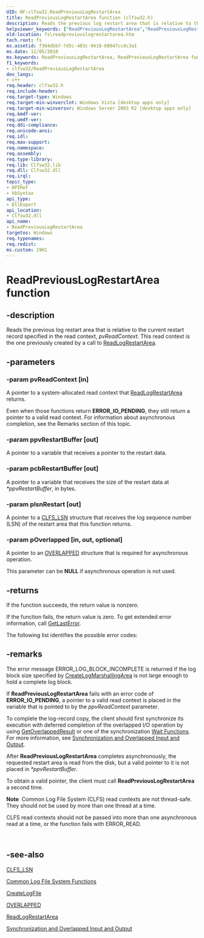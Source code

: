 ```yaml
---
UID: NF:clfsw32.ReadPreviousLogRestartArea
title: ReadPreviousLogRestartArea function (clfsw32.h)
description: Reads the previous log restart area that is relative to the current restart record specified in the read context, pvReadContext. This read context is the one previously created by a call to ReadLogRestartArea.
helpviewer_keywords: ["ReadPreviousLogRestartArea","ReadPreviousLogRestartArea function [Files]","clfsw32/ReadPreviousLogRestartArea","fs.readpreviouslogrestartarea"]
old-location: fs\readpreviouslogrestartarea.htm
tech.root: fs
ms.assetid: f304dbb7-7d5c-403c-9418-60947cc4c3a1
ms.date: 12/05/2018
ms.keywords: ReadPreviousLogRestartArea, ReadPreviousLogRestartArea function [Files], clfsw32/ReadPreviousLogRestartArea, fs.readpreviouslogrestartarea
f1_keywords:
- clfsw32/ReadPreviousLogRestartArea
dev_langs:
- c++
req.header: clfsw32.h
req.include-header: 
req.target-type: Windows
req.target-min-winverclnt: Windows Vista [desktop apps only]
req.target-min-winversvr: Windows Server 2003 R2 [desktop apps only]
req.kmdf-ver: 
req.umdf-ver: 
req.ddi-compliance: 
req.unicode-ansi: 
req.idl: 
req.max-support: 
req.namespace: 
req.assembly: 
req.type-library: 
req.lib: Clfsw32.lib
req.dll: Clfsw32.dll
req.irql: 
topic_type:
- APIRef
- kbSyntax
api_type:
- DllExport
api_location:
- Clfsw32.dll
api_name:
- ReadPreviousLogRestartArea
targetos: Windows
req.typenames: 
req.redist: 
ms.custom: 19H1
---
```


# ReadPreviousLogRestartArea function


## -description


Reads the previous log restart area that is relative to the current restart record specified in the read context, <i>pvReadContext</i>. This read context is the one previously created by  a call to <a href="https://docs.microsoft.com/windows/desktop/api/clfsw32/nf-clfsw32-readlogrestartarea">ReadLogRestartArea</a>.


## -parameters




### -param pvReadContext [in]

A pointer to a system-allocated read context that <a href="https://docs.microsoft.com/windows/desktop/api/clfsw32/nf-clfsw32-readlogrestartarea">ReadLogRestartArea</a> returns.

  Even when those functions return <b>ERROR_IO_PENDING</b>, they still return a pointer to a valid read context. For information about  asynchronous completion, see the Remarks section of this topic.


### -param ppvRestartBuffer [out]

A pointer to a variable that receives a pointer to the restart data.


### -param pcbRestartBuffer [out]

A pointer to a variable that receives the size of the restart data at <i>*ppvRestartBuffer</i>, in bytes.


### -param plsnRestart [out]

A pointer to a <a href="https://docs.microsoft.com/windows/desktop/api/clfs/ns-clfs-cls_lsn">CLFS_LSN</a> structure that receives the log sequence number (LSN) of the restart area  that   this function returns.


### -param pOverlapped [in, out, optional]

A pointer to an <a href="https://docs.microsoft.com/windows/desktop/api/minwinbase/ns-minwinbase-overlapped">OVERLAPPED</a> structure that  is required for asynchronous operation. 

This parameter can be <b>NULL</b> if asynchronous operation is not used.


## -returns



If the function succeeds, the return value is nonzero.
						

If the function fails, the return value is zero. To get extended error information, call 
<a href="https://docs.microsoft.com/windows/desktop/api/errhandlingapi/nf-errhandlingapi-getlasterror">GetLastError</a>.

The following list identifies the possible error codes:




## -remarks



The error message ERROR_LOG_BLOCK_INCOMPLETE is returned if the log block size specified by <a href="https://docs.microsoft.com/windows/desktop/api/clfsw32/nf-clfsw32-createlogmarshallingarea">CreateLogMarshallingArea</a> is not large enough to hold a complete log block.

If <b>ReadPreviousLogRestartArea</b>  fails with an error code of <b>ERROR_IO_PENDING</b>, a pointer to a valid read context  is placed in the variable that is pointed to by the <i>ppvReadContext</i> parameter.

To complete the log-record copy, the client should first synchronize its execution with deferred completion of the overlapped I/O operation by using <a href="https://docs.microsoft.com/windows/desktop/api/ioapiset/nf-ioapiset-getoverlappedresult">GetOverlappedResult</a> or one of the synchronization <a href="https://docs.microsoft.com/windows/desktop/Sync/wait-functions">Wait Functions</a>. For more information, see <a href="https://docs.microsoft.com/windows/desktop/Sync/synchronization-and-overlapped-input-and-output">Synchronization and Overlapped Input and Output</a>.

After <b>ReadPreviousLogRestartArea</b> completes asynchronously, the requested restart area is read from the disk, but a valid pointer to it is not  placed in <i>*ppvRestartBuffer</i>.

To obtain a valid pointer,  the client must call <b>ReadPreviousLogRestartArea</b> a second time.

<div class="alert"><b>Note</b>  Common Log File System (CLFS) read contexts are not thread-safe. They should not be used by more than one thread at a time.<p class="note">CLFS read contexts should not be passed into more than one asynchronous read at a time, or the function fails with ERROR_READ.

</div>
<div> </div>



## -see-also




<a href="https://docs.microsoft.com/windows/desktop/api/clfs/ns-clfs-cls_lsn">CLFS_LSN</a>



<a href="https://docs.microsoft.com/previous-versions/windows/desktop/clfs/common-log-file-system-functions">Common Log File System Functions</a>



<a href="https://docs.microsoft.com/windows/desktop/api/clfsw32/nf-clfsw32-createlogfile">CreateLogFile</a>



<a href="https://docs.microsoft.com/windows/desktop/api/minwinbase/ns-minwinbase-overlapped">OVERLAPPED</a>



<a href="https://docs.microsoft.com/windows/desktop/api/clfsw32/nf-clfsw32-readlogrestartarea">ReadLogRestartArea</a>



<a href="https://docs.microsoft.com/windows/desktop/Sync/synchronization-and-overlapped-input-and-output">Synchronization and Overlapped Input and Output</a>
 

 

